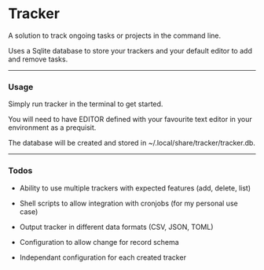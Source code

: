 # Tracker

A solution to track ongoing tasks or projects in the command line.

Uses a Sqlite database to store your trackers and your default editor to add and remove tasks.

---

### Usage

Simply run tracker in the terminal to get started.

You will need to have EDITOR defined with your favourite text editor in your environment as a prequisit.

The database will be created and stored in ~/.local/share/tracker/tracker.db.

---

### Todos

- Ability to use multiple trackers with expected features (add, delete, list)

- Shell scripts to allow integration with cronjobs (for my personal use case)

- Output tracker in different data formats (CSV, JSON, TOML)

- Configuration to allow change for record schema

- Independant configuration for each created tracker
